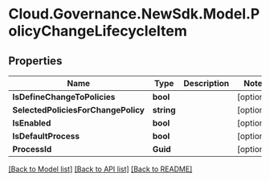 # Cloud.Governance.NewSdk.Model.PolicyChangeLifecycleItem
## Properties

Name | Type | Description | Notes
------------ | ------------- | ------------- | -------------
**IsDefineChangeToPolicies** | **bool** |  | [optional] 
**SelectedPoliciesForChangePolicy** | **string** |  | [optional] 
**IsEnabled** | **bool** |  | [optional] 
**IsDefaultProcess** | **bool** |  | [optional] 
**ProcessId** | **Guid** |  | [optional] 

[[Back to Model list]](../README.md#documentation-for-models) [[Back to API list]](../README.md#documentation-for-api-endpoints) [[Back to README]](../README.md)

